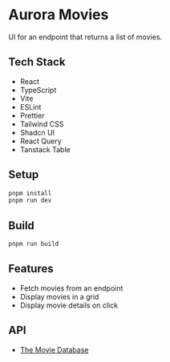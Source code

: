 # Aurora Movies

UI for an endpoint that returns a list of movies.

## Tech Stack

- React
- TypeScript
- Vite
- ESLint
- Prettier
- Tailwind CSS
- Shadcn UI
- React Query
- Tanstack Table

## Setup

```bash
pnpm install
pnpm run dev
```

## Build

```bash
pnpm run build
```

## Features

- Fetch movies from an endpoint
- Display movies in a grid
- Display movie details on click

## API

- [The Movie Database](https://november7-730026606190.europe-west1.run.app/docs#/default/get_movies_movies__get)
